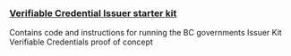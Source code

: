 ### [Verifiable Credential Issuer starter kit](https://github.com/bcgov/issuer-kit)
Contains code and instructions for running the BC governments Issuer Kit Verifiable Credentials proof of concept

